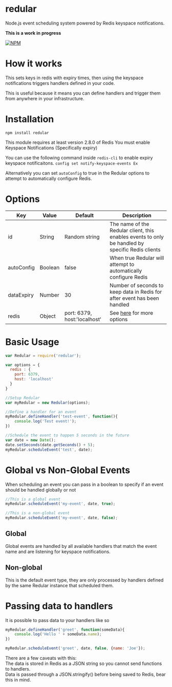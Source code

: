 # redular
Node.js event scheduling system powered by Redis keyspace notifications.

**This is a work in progress**

[![NPM](https://nodei.co/npm/redular.png)](https://nodei.co/npm/redular/)

# How it works
This sets keys in redis with expiry times, then using the keyspace notifications triggers handlers defined in your code.

This is useful because it means you can define handlers and trigger them from anywhere in your infrastructure.

# Installation
`npm install redular`

This module requires at least version 2.8.0 of Redis
You must enable Keyspace Notifications (Specifically expiry)

You can use the following command inside `redis-cli` to enable expiry keyspace notificaitons.
`config set notify-keyspace-events Ex`

Alternatively you can set `autoConfig` to true in the Redular options to attempt to automatically
configure Redis.

# Options
| Key        | Value   | Default                                              | Description                                                                                      |
|------------|---------|------------------------------------------------------|--------------------------------------------------------------------------------------------------|
| id         | String  | Random string                                        | The name of the Redular client, this enables events to only be handled by specific Redis clients |
| autoConfig | Boolean | false                                                | When true Redular will attempt to automatically configure Redis                                  |
| dataExpiry | Number  | 30                                                   | Number of seconds to keep data in Redis for after event has been handled                         |
| redis      | Object  | port: 6379, host:'localhost'                         | See [here](https://github.com/mranney/node_redis#rediscreateclient) for more options             |

# Basic Usage
```javascript
var Redular = require('redular');

var options = {
  redis : {
    port: 6379,
    host: 'localhost'
  }
}

//Setup Redular
var myRedular = new Redular(options);

//Define a handler for an event
myRedular.defineHandler('test-event', function(){
    console.log('Test event!');
})

//Schedule the event to happen 5 seconds in the future
var date = new Date();
date.setSeconds(date.getSeconds() + 5);
myRedular.scheduleEvent('test', date);
```
# Global vs Non-Global Events
When scheduling an event you can pass in a boolean to specify if an event should be handled globally or not

```javascript
//This is a global event
myRedular.scheduleEvent('my-event', date, true);

//This is a non-global event
myRedular.scheduleEvent('my-event', date, false);
```
## Global
Global events are handled by all available handlers that match the event name and are listening for keyspace notifications.

## Non-global
This is the default event type, they are only processed by handlers defined by the same Redular instance that scheduled them.

# Passing data to handlers
It is possible to pass data to your handlers like so
```javascript
myRedular.defineHandler('greet', function(someData){
    console.log('Hello ' + someData.name);
})

myRedular.scheduleEvent('greet', date, false, {name: 'Joe'});
```

There are a few caveats with this:  
The data is stored in Redis as a JSON string so you cannot send functions to handlers.  
Data is passed through a JSON.stringify() before being saved to Redis, bear this in mind.
